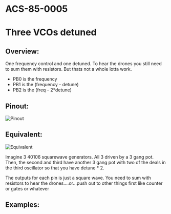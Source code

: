 # ACS-85-0005
Three VCOs detuned
==============

## Overview:
One frequency control and one detuned.  To hear the drones you still need to sum them with resistors. But thats not a whole lotta work.

- PB0 is the frequency
- PB1 is the (frequency - detune)
- PB2 is the (freq - 2*detune)


## Pinout:
![Pinout](https://github.com/robstave/ArduinoComponentSketches/blob/master/ACS-85%20ATTiny85%20sketches/ACS-85-0005/images/ACS-85-0005.png)

 

## Equivalent:
![Equivalent](https://github.com/robstave/ArduinoComponentSketches/blob/master/ACS-85%20ATTiny85%20sketches/ACS-85-0005/images/ACS-85-0005eq.png)

Imagine 3 40106 squarewave generators.  All 3 driven by a 3 gang pot.
Then, the second and third have another 3 gang pot with two of the deals in the third oscillator so that you have detune * 2.

The outputs for each pin is just a square wave. You need to sum with resistors to hear the drones....or...push out to other things first like  counter or gates or whatever
 
## Examples:

 
